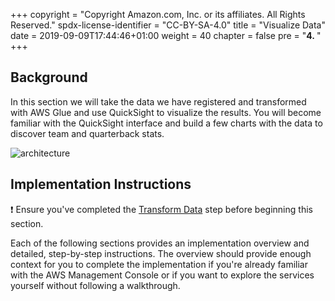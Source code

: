 +++
copyright = "Copyright Amazon.com, Inc. or its affiliates. All Rights Reserved."
spdx-license-identifier = "CC-BY-SA-4.0"
title = "Visualize Data"
date = 2019-09-09T17:44:46+01:00
weight = 40
chapter = false
pre = "<b>4. </b>"
+++

## Background

In this section we will take the data we have registered and transformed with AWS Glue and use QuickSight to visualize the results. You will become familiar with the QuickSight interface and build a few charts with the data to discover team and quarterback stats.

![architecture](/images/architecture-quicksight.png)

## Implementation Instructions

:heavy_exclamation_mark: Ensure you've completed the [Transform Data][transform-data] step before beginning
this section.

Each of the following sections provides an implementation overview and detailed, step-by-step instructions. The overview should provide enough context for you to complete the implementation if you're already familiar with the AWS Management Console or if you want to explore the services yourself without following a walkthrough.

[transform-data]: /transformdata